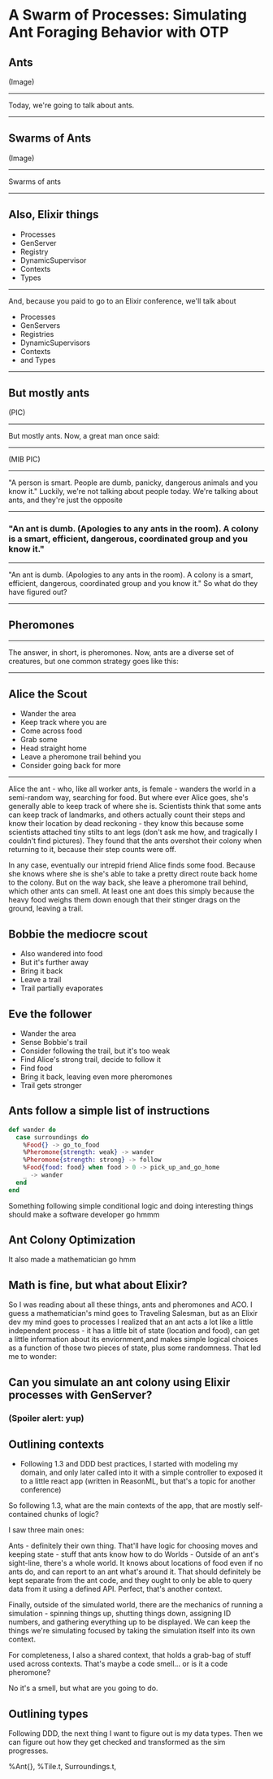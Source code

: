 # A Swarm of Processes: Simulating Ant Foraging Behavior with OTP

## Ants

(Image)

---

Today, we're going to talk about ants.

---

## Swarms of Ants

(Image)

---

Swarms of ants

---

## Also, Elixir things

- Processes
- GenServer
- Registry
- DynamicSupervisor
- Contexts
- Types

---

And, because you paid to go to an Elixir conference, we'll talk about 

- Processes
- GenServers
- Registries
- DynamicSupervisors
- Contexts
- and Types

---

## But mostly ants

(PIC)

---

But mostly ants. Now, a great man once said:

---

(MIB PIC)


---

"A person is smart. People are dumb, panicky, dangerous animals and you know it."
Luckily, we're not talking about people today. We're talking about ants, and they're
just the opposite

---

### "An ant is dumb. (Apologies to any ants in the room). A colony is a smart, efficient, dangerous, coordinated group and you know it."

---

"An ant is dumb. (Apologies to any ants in the room). A colony is a smart, efficient, dangerous, coordinated group and you know it."
So what do they have figured out?

---

## Pheromones

---

The answer, in short, is pheromones. Now, ants are a diverse set of creatures, but one common strategy goes like this:

---

## Alice the Scout

- Wander the area
- Keep track where you are
- Come across food
- Grab some
- Head straight home
- Leave a pheromone trail behind you
- Consider going back for more

---

Alice the ant - who, like all worker ants, is female - wanders the world in a semi-random way, searching for food. But where ever Alice goes, she's generally able to keep track of where she is. Scientists think that some ants can keep track of landmarks, and others actually count their steps and know their location by dead reckoning - they know this because some scientists attached tiny stilts to ant legs (don't ask me how, and tragically I couldn't find pictures). They found that the ants overshot their colony when returning to it, because their step counts were off.

In any case, eventually our intrepid friend Alice finds some food. Because she knows where she is she's able to take a pretty direct route back home to the colony. But on the way back, she leave a pheromone trail behind, which other ants can smell. At least one ant does this simply because the heavy food weighs them down enough that their stinger drags on the ground, leaving a trail.

## Bobbie the mediocre scout

- Also wandered into food
- But it's further away
- Bring it back
- Leave a trail
- Trail partially evaporates

## Eve the follower

- Wander the area
- Sense Bobbie's trail
- Consider following the trail, but it's too weak
- Find Alice's strong trail, decide to follow it
- Find food
- Bring it back, leaving even more pheromones
- Trail gets stronger

## Ants follow a simple list of instructions

```elixir
def wander do
  case surroundings do
    %Food{} -> go_to_food
    %Pheromone{strength: weak} -> wander
    %Pheromone{strength: strong} -> follow
    %Food{food: food} when food > 0 -> pick_up_and_go_home
    _ -> wander
  end
end
```

Something following simple conditional logic and doing interesting things should make a software developer go hmmm

## Ant Colony Optimization

It also made a mathematician go hmm

## Math is fine, but what about Elixir?

So I was reading about all these things, ants and pheromones and ACO.
I guess a mathematician's mind goes to Traveling Salesman, but as an Elixir dev my mind goes to processes
I realized that an ant acts a lot like a little independent process - it has a little bit of state (location and food), can get a little information about its enviornment,and makes simple logical choices as a function of those two pieces of state, plus some randomness. That led me to wonder:

## Can you simulate an ant colony using Elixir processes with GenServer?

### (Spoiler alert: yup)


## Outlining contexts

- Following 1.3 and DDD best practices, I started with modeling my domain, and only later called into it with a simple controller to exposed it to a little react app (written in ReasonML, but that's a topic for another conference)

So following 1.3, what are the main contexts of the app, that are mostly self-contained chunks of logic?

I saw three main ones:

Ants - definitely their own thing. That'll have logic for choosing moves and keeping state - stuff that ants know how to do
Worlds - Outside of an ant's sight-line, there's a whole world. It knows about locations of food even if no ants do, and can report to an ant what's around it. That should definitely be kept separate from the ant code, and they ought to only be able to query data from it using a defined API. Perfect, that's another context.

Finally, outside of the simulated world, there are the mechanics of running a simulation - spinning things up, shutting things down, assigning ID numbers, and gathering everything up to be displayed. We can keep the things we're simulating focused by taking the simulation itself into its own context.

For completeness, I also a shared context, that holds a grab-bag of stuff used across contexts. That's maybe a code smell... or is it a code pheromone?

No it's a smell, but what are you going to do.

## Outlining types

Following DDD, the next thing I want to figure out is my data types. Then we can figure out how they get checked and transformed as the sim progresses.

%Ant{}, %Tile.t, Surroundings.t, 